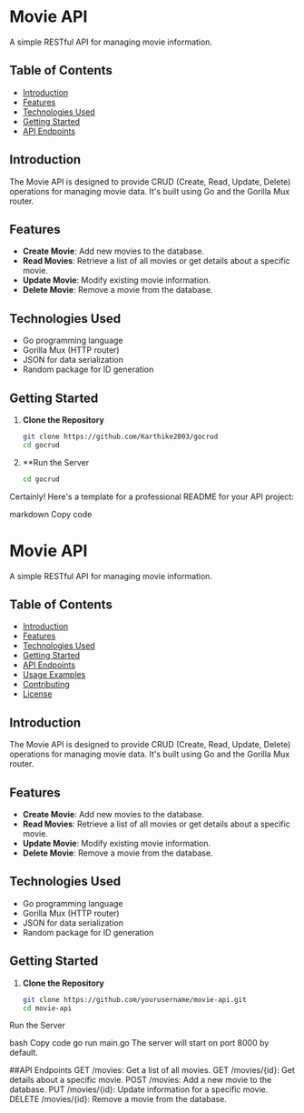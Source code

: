 # Movie API

A simple RESTful API for managing movie information.

## Table of Contents

- [Introduction](#introduction)
- [Features](#features)
- [Technologies Used](#technologies-used)
- [Getting Started](#getting-started)
- [API Endpoints](#api-endpoints)

## Introduction

The Movie API is designed to provide CRUD (Create, Read, Update, Delete) operations for managing movie data. It's built using Go and the Gorilla Mux router.

## Features

- **Create Movie**: Add new movies to the database.
- **Read Movies**: Retrieve a list of all movies or get details about a specific movie.
- **Update Movie**: Modify existing movie information.
- **Delete Movie**: Remove a movie from the database.

## Technologies Used

- Go programming language
- Gorilla Mux (HTTP router)
- JSON for data serialization
- Random package for ID generation

## Getting Started

1. **Clone the Repository**

   ```bash
   git clone https://github.com/Karthike2003/gocrud
   cd gocrud
2. **Run the Server
   
   ```bash
   cd gocrud

Certainly! Here's a template for a professional README for your API project:

markdown
Copy code
# Movie API

A simple RESTful API for managing movie information.

## Table of Contents

- [Introduction](#introduction)
- [Features](#features)
- [Technologies Used](#technologies-used)
- [Getting Started](#getting-started)
- [API Endpoints](#api-endpoints)
- [Usage Examples](#usage-examples)
- [Contributing](#contributing)
- [License](#license)

## Introduction

The Movie API is designed to provide CRUD (Create, Read, Update, Delete) operations for managing movie data. It's built using Go and the Gorilla Mux router.

## Features

- **Create Movie**: Add new movies to the database.
- **Read Movies**: Retrieve a list of all movies or get details about a specific movie.
- **Update Movie**: Modify existing movie information.
- **Delete Movie**: Remove a movie from the database.

## Technologies Used

- Go programming language
- Gorilla Mux (HTTP router)
- JSON for data serialization
- Random package for ID generation

## Getting Started

1. **Clone the Repository**

   ```bash
   git clone https://github.com/yourusername/movie-api.git
   cd movie-api
Run the Server

bash
Copy code
go run main.go
The server will start on port 8000 by default.

##API Endpoints
GET /movies: Get a list of all movies.
GET /movies/{id}: Get details about a specific movie.
POST /movies: Add a new movie to the database.
PUT /movies/{id}: Update information for a specific movie.
DELETE /movies/{id}: Remove a movie from the database.
   
